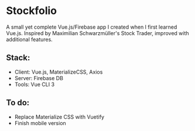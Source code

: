 # Stockfolio
A small yet complete Vue.js/Firebase app I created when I first learned Vue.js. Inspired by Maximilian Schwarzmüller's Stock Trader, improved with additional features.

## Stack:
- Client: Vue.js, MaterializeCSS, Axios
- Server: Firebase DB
- Tools: Vue CLI 3

## To do:
- Replace Materialize CSS with Vuetify
- Finish mobile version
